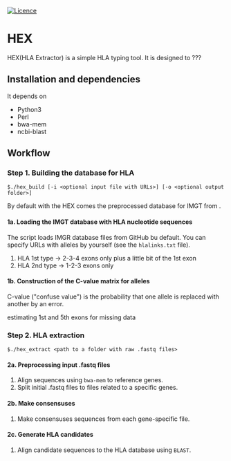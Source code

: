[![Licence](https://img.shields.io/hexpm/l/plug.svg)](http://www.apache.org/licenses/LICENSE-2.0)

# HEX
HEX(HLA Extractor) is a simple HLA typing tool. It is designed to ???


## Installation and dependencies
It depends on 
- Python3
- Perl
- bwa-mem
- ncbi-blast


## Workflow

### Step 1. Building the database for HLA
`$./hex_build [-i <optional input file with URLs>] [-o <optional output folder>]`

By default with the HEX comes the preprocessed database for IMGT <name here.gz> from <date here>.

#### 1a. Loading the IMGT database with HLA nucleotide sequences

The script loads IMGR database files from GitHub bu default. You can specify URLs with alleles by yourself (see the `hlalinks.txt` file).

1. HLA 1st type -> 2-3-4 exons only plus a little bit of the 1st exon
2. HLA 2nd type -> 1-2-3 exons only

#### 1b. Construction of the C-value matrix for alleles

C-value ("confuse value") is the probability that one allele is replaced with another by an error.

estimating 1st and 5th exons for missing data


### Step 2. HLA extraction
`$./hex_extract <path to a folder with raw .fastq files>`

#### 2a. Preprocessing input .fastq files

1. Align sequences using `bwa-mem` to reference genes.
2. Split initial .fastq files to files related to a specific genes.

#### 2b. Make consensuses

1. Make consensuses sequences from each gene-specific file.

#### 2c. Generate HLA candidates

1. Align candidate sequences to the HLA database using `BLAST`.
